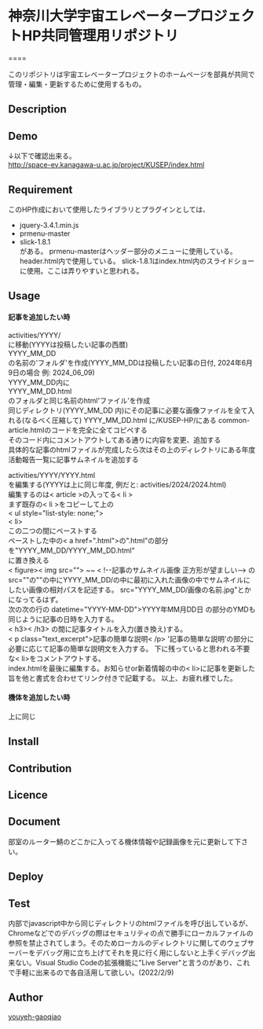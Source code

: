 # 神奈川大学宇宙エレベータープロジェクトHP共同管理用リポジトリ
====

このリポジトリは宇宙エレベータープロジェクトのホームページを部員が共同で管理・編集・更新するために使用するもの。

## Description


## Demo
↓以下で確認出来る。  
<http://space-ev.kanagawa-u.ac.jp/project/KUSEP/index.html>



## Requirement
このHP作成において使用したライブラリとプラグインとしては、
* jquery-3.4.1.min.js
* prmenu-master
* slick-1.8.1  
がある。
prmenu-masterはヘッダー部分のメニューに使用している。header.html内で使用している。
slick-1.8.1はindex.html内のスライドショーに使用。ここは弄りやすいと思われる。

## Usage
#### 記事を追加したい時
activities/YYYY/  
に移動(YYYYは投稿したい記事の西暦)  
YYYY_MM_DD  
の名前の'フォルダ'を作成(YYYY_MM_DDは投稿したい記事の日付, 2024年6月9日の場合 例: 2024_06_09)  
YYYY_MM_DD内に  
YYYY_MM_DD.html  
のフォルダと同じ名前のhtml'ファイル'を作成  
同じディレクトリ(YYYY_MM_DD 内)にその記事に必要な画像ファイルを全て入れる(なるべく圧縮して)
YYYY_MM_DD.html に/KUSEP-HP/にある common-article.htmlのコードを完全に全てコピペする  
そのコード内にコメントアウトしてある通りに内容を変更、追加する  
具体的な記事のhtmlファイルが完成したら次はその上のディレクトリにある年度活動報告一覧に記事サムネイルを追加する 
   
activities/YYYY/YYYY.html  
を編集する(YYYYは上に同じ年度, 例だと: activities/2024/2024.html)  
編集するのは< article >の入ってる< li >  
まず既存の< li >をコピーして上の  
< ul style="list-style: none;">  
    < li>  
この二つの間にペーストする  
ペーストした中の< a href=".html">の".html"の部分を"YYYY_MM_DD/YYYY_MM_DD.html"  
に置き換える  
< figure>< img src=""> ~~ < !--記事のサムネイル画像 正方形が望ましい--> のsrc=""の""の中にYYYY_MM_DD/の中に最初に入れた画像の中でサムネイルにしたい画像の相対パスを記述する。 src="YYYY_MM_DD/画像の名前.jpg"とかになってるはず。  
次の次の行の datetime="YYYY-MM-DD">YYYY年MM月DD日 の部分のYMDも同じように記事の日時を入力する。  
< h3>< /h3> の間に記事タイトルを入力(置き換え)する。  
< p class="text_excerpt">記事の簡単な説明< /p>  '記事の簡単な説明'の部分に必要に応じて記事の簡単な説明文を入力する。
下に残っていると思われる不要な< li>をコメントアウトする。  
index.htmlを最後に編集する。お知らせor新着情報の中の< li>に記事を更新した旨を他と書式を合わせてリンク付きで記載する。
以上、お疲れ様でした。  

#### 機体を追加したい時
上に同じ


## Install


## Contribution

## Licence

## Document
部室のルーター鯖のどこかに入ってる機体情報や記録画像を元に更新して下さい。

## Deploy

## Test
内部でjavascript中から同じディレクトリのhtmlファイルを呼び出しているが、Chromeなどでのデバッグの際はセキュリティの点で勝手にローカルファイルの参照を禁止されてしまう。そのためローカルのディレクトリに関してのウェブサーバーをデバッグ用に立ち上げてそれを見に行く用にしないと上手くデバッグ出来ない。Visual Studio Codeの拡張機能に"Live Server"と言うのがあり、これで手軽に出来るので各自活用して欲しい。(2022/2/9)




## Author

[youyeh-gaoqiao](https://github.com/youyeh-gaoqiao)